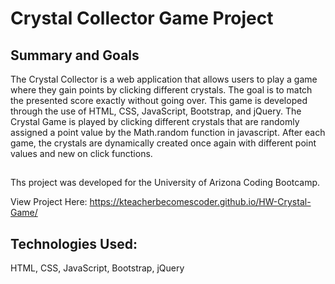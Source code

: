 # Crystal Collector Game Project

## Summary and Goals

The Crystal Collector is a web application that allows users to play a game where they gain points by clicking different crystals.  The goal is to match the presented score exactly without going over. This game is developed through the use of HTML, CSS, JavaScript, Bootstrap, and jQuery. The Crystal Game is played by clicking different crystals that are randomly assigned a point value by the Math.random function in javascript. After each game, the crystals are dynamically created once again with different point values and new on click functions.

##
Ths project was developed for the University of Arizona Coding Bootcamp.

View Project Here:   https://kteacherbecomescoder.github.io/HW-Crystal-Game/


## Technologies Used:
HTML, CSS, JavaScript, Bootstrap, jQuery



